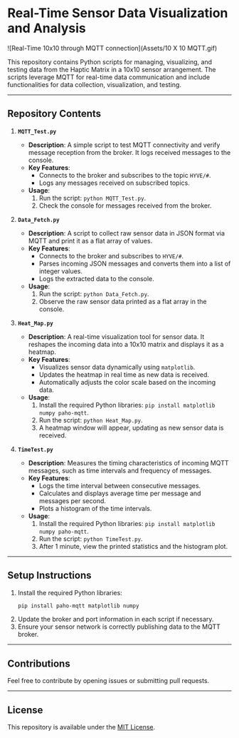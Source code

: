 
# Real-Time Sensor Data Visualization and Analysis

![Real-Time 10x10 through MQTT connection](Assets/10 X 10 MQTT.gif)

This repository contains Python scripts for managing, visualizing, and testing data from the Haptic Matrix in a 10x10 sensor arrangement. The scripts leverage MQTT for real-time data communication and include functionalities for data collection, visualization, and testing.

---

## **Repository Contents**

1. **`MQTT_Test.py`**  
   - **Description**: A simple script to test MQTT connectivity and verify message reception from the broker. It logs received messages to the console.
   - **Key Features**:
     - Connects to the broker and subscribes to the topic `HYVE/#`.
     - Logs any messages received on subscribed topics.
   - **Usage**:
     1. Run the script: `python MQTT_Test.py`.
     2. Check the console for messages received from the broker.

2. **`Data_Fetch.py`**  
   - **Description**: A script to collect raw sensor data in JSON format via MQTT and print it as a flat array of values.
   - **Key Features**:
     - Connects to the broker and subscribes to `HYVE/#`.
     - Parses incoming JSON messages and converts them into a list of integer values.
     - Logs the extracted data to the console.
   - **Usage**:
     1. Run the script: `python Data_Fetch.py`.
     2. Observe the raw sensor data printed as a flat array in the console.

3. **`Heat_Map.py`**  
   - **Description**: A real-time visualization tool for sensor data. It reshapes the incoming data into a 10x10 matrix and displays it as a heatmap.
   - **Key Features**:
     - Visualizes sensor data dynamically using `matplotlib`.
     - Updates the heatmap in real time as new data is received.
     - Automatically adjusts the color scale based on the incoming data.
   - **Usage**:
     1. Install the required Python libraries: `pip install matplotlib numpy paho-mqtt`.
     2. Run the script: `python Heat_Map.py`.
     3. A heatmap window will appear, updating as new sensor data is received.

4. **`TimeTest.py`**  
   - **Description**: Measures the timing characteristics of incoming MQTT messages, such as time intervals and frequency of messages.
   - **Key Features**:
     - Logs the time interval between consecutive messages.
     - Calculates and displays average time per message and messages per second.
     - Plots a histogram of the time intervals.
   - **Usage**:
     1. Install the required Python libraries: `pip install matplotlib numpy paho-mqtt`.
     2. Run the script: `python TimeTest.py`.
     3. After 1 minute, view the printed statistics and the histogram plot.

---

## **Setup Instructions**
1. Install the required Python libraries:
   ```bash
   pip install paho-mqtt matplotlib numpy
   ```
2. Update the broker and port information in each script if necessary.
3. Ensure your sensor network is correctly publishing data to the MQTT broker.

---

## **Contributions**
Feel free to contribute by opening issues or submitting pull requests.

---

## **License**
This repository is available under the [MIT License](LICENSE).


